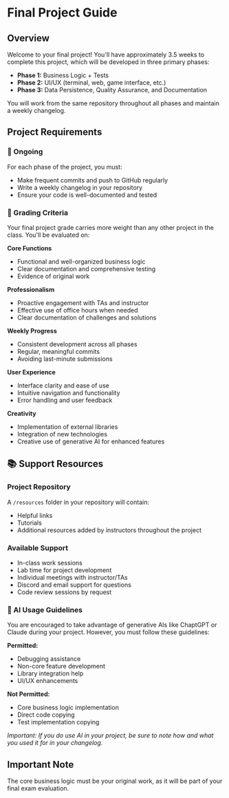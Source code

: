 # Final Project Guide

## Overview

Welcome to your final project! You'll have approximately 3.5 weeks to complete this project, which will be developed in three primary phases:

- **Phase 1:** Business Logic + Tests
- **Phase 2:** UI/UX (terminal, web, game interface, etc.)
- **Phase 3:** Data Persistence, Quality Assurance, and Documentation

You will work from the same repository throughout all phases and maintain a weekly changelog.

## Project Requirements

### 🔄 Ongoing

For each phase of the project, you must:

- Make frequent commits and push to GitHub regularly
- Write a weekly changelog in your repository
- Ensure your code is well-documented and tested

### 💯 Grading Criteria

Your final project grade carries more weight than any other project in the class. You'll be evaluated on:

**Core Functions**

- Functional and well-organized business logic
- Clear documentation and comprehensive testing
- Evidence of original work

**Professionalism**

- Proactive engagement with TAs and instructor
- Effective use of office hours when needed
- Clear documentation of challenges and solutions

**Weekly Progress**

- Consistent development across all phases
- Regular, meaningful commits
- Avoiding last-minute submissions

**User Experience**

- Interface clarity and ease of use
- Intuitive navigation and functionality
- Error handling and user feedback

**Creativity**

- Implementation of external libraries
- Integration of new technologies
- Creative use of generative AI for enhanced features

## 📚 Support Resources

### Project Repository

A `/resources` folder in your repository will contain:

- Helpful links
- Tutorials
- Additional resources added by instructors throughout the project

### Available Support

- In-class work sessions
- Lab time for project development
- Individual meetings with instructor/TAs
- Discord and email support for questions
- Code review sessions by request

### 🤖 AI Usage Guidelines

You are encouraged to take advantage of generative AIs like ChaptGPT or Claude during your project. However, you must follow these guidelines:

**Permitted:**

- Debugging assistance
- Non-core feature development
- Library integration help
- UI/UX enhancements

**Not Permitted:**

- Core business logic implementation
- Direct code copying
- Test implementation copying

_Important: If you do use AI in your project, be sure to note how and what you used it for in your changelog._

## Important Note

The core business logic must be your original work, as it will be part of your final exam evaluation.
